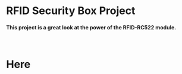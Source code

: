 # RFID Security Box Project 
#### This project is a great look at the power of the RFID-RC522 module. 

<br>

# Here
